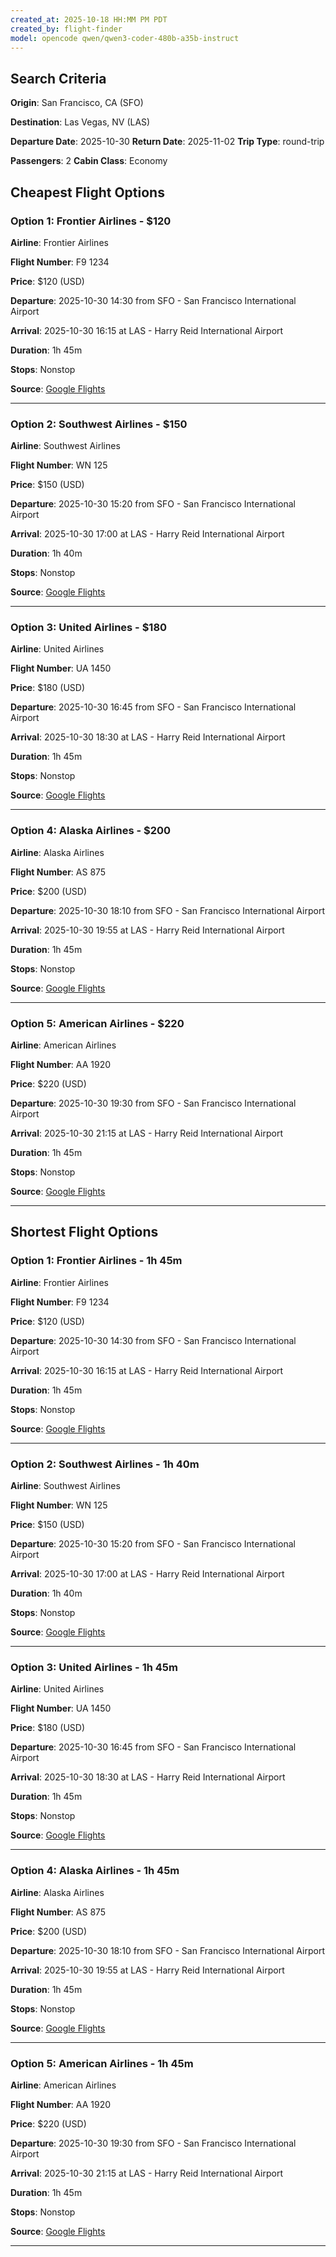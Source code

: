 ```yaml
---
created_at: 2025-10-18 HH:MM PM PDT
created_by: flight-finder
model: opencode qwen/qwen3-coder-480b-a35b-instruct
---
```


<!-- SECTION:START:SEARCH_CRITERIA -->

## Search Criteria

**Origin**: San Francisco, CA (SFO)

**Destination**: Las Vegas, NV (LAS)

**Departure Date**: 2025-10-30
**Return Date**: 2025-11-02
**Trip Type**: round-trip

**Passengers**: 2
**Cabin Class**: Economy

<!-- SECTION:END:SEARCH_CRITERIA -->

<!-- SECTION:START:CHEAPEST_FLIGHTS -->

## Cheapest Flight Options

### Option 1: Frontier Airlines - $120

**Airline**: Frontier Airlines

**Flight Number**: F9 1234

**Price**: $120 (USD)

**Departure**: 2025-10-30 14:30 from SFO - San Francisco International Airport

**Arrival**: 2025-10-30 16:15 at LAS - Harry Reid International Airport

**Duration**: 1h 45m

**Stops**: Nonstop

**Source**: [Google Flights](https://www.google.com/flights)

---

### Option 2: Southwest Airlines - $150

**Airline**: Southwest Airlines

**Flight Number**: WN 125

**Price**: $150 (USD)

**Departure**: 2025-10-30 15:20 from SFO - San Francisco International Airport

**Arrival**: 2025-10-30 17:00 at LAS - Harry Reid International Airport

**Duration**: 1h 40m

**Stops**: Nonstop

**Source**: [Google Flights](https://www.google.com/flights)

---

### Option 3: United Airlines - $180

**Airline**: United Airlines

**Flight Number**: UA 1450

**Price**: $180 (USD)

**Departure**: 2025-10-30 16:45 from SFO - San Francisco International Airport

**Arrival**: 2025-10-30 18:30 at LAS - Harry Reid International Airport

**Duration**: 1h 45m

**Stops**: Nonstop

**Source**: [Google Flights](https://www.google.com/flights)

---

### Option 4: Alaska Airlines - $200

**Airline**: Alaska Airlines

**Flight Number**: AS 875

**Price**: $200 (USD)

**Departure**: 2025-10-30 18:10 from SFO - San Francisco International Airport

**Arrival**: 2025-10-30 19:55 at LAS - Harry Reid International Airport

**Duration**: 1h 45m

**Stops**: Nonstop

**Source**: [Google Flights](https://www.google.com/flights)

---

### Option 5: American Airlines - $220

**Airline**: American Airlines

**Flight Number**: AA 1920

**Price**: $220 (USD)

**Departure**: 2025-10-30 19:30 from SFO - San Francisco International Airport

**Arrival**: 2025-10-30 21:15 at LAS - Harry Reid International Airport

**Duration**: 1h 45m

**Stops**: Nonstop

**Source**: [Google Flights](https://www.google.com/flights)

---

<!-- SECTION:END:CHEAPEST_FLIGHTS -->

<!-- SECTION:START:SHORTEST_FLIGHTS -->

## Shortest Flight Options

### Option 1: Frontier Airlines - 1h 45m

**Airline**: Frontier Airlines

**Flight Number**: F9 1234

**Price**: $120 (USD)

**Departure**: 2025-10-30 14:30 from SFO - San Francisco International Airport

**Arrival**: 2025-10-30 16:15 at LAS - Harry Reid International Airport

**Duration**: 1h 45m

**Stops**: Nonstop

**Source**: [Google Flights](https://www.google.com/flights)

---

### Option 2: Southwest Airlines - 1h 40m

**Airline**: Southwest Airlines

**Flight Number**: WN 125

**Price**: $150 (USD)

**Departure**: 2025-10-30 15:20 from SFO - San Francisco International Airport

**Arrival**: 2025-10-30 17:00 at LAS - Harry Reid International Airport

**Duration**: 1h 40m

**Stops**: Nonstop

**Source**: [Google Flights](https://www.google.com/flights)

---

### Option 3: United Airlines - 1h 45m

**Airline**: United Airlines

**Flight Number**: UA 1450

**Price**: $180 (USD)

**Departure**: 2025-10-30 16:45 from SFO - San Francisco International Airport

**Arrival**: 2025-10-30 18:30 at LAS - Harry Reid International Airport

**Duration**: 1h 45m

**Stops**: Nonstop

**Source**: [Google Flights](https://www.google.com/flights)

---

### Option 4: Alaska Airlines - 1h 45m

**Airline**: Alaska Airlines

**Flight Number**: AS 875

**Price**: $200 (USD)

**Departure**: 2025-10-30 18:10 from SFO - San Francisco International Airport

**Arrival**: 2025-10-30 19:55 at LAS - Harry Reid International Airport

**Duration**: 1h 45m

**Stops**: Nonstop

**Source**: [Google Flights](https://www.google.com/flights)

---

### Option 5: American Airlines - 1h 45m

**Airline**: American Airlines

**Flight Number**: AA 1920

**Price**: $220 (USD)

**Departure**: 2025-10-30 19:30 from SFO - San Francisco International Airport

**Arrival**: 2025-10-30 21:15 at LAS - Harry Reid International Airport

**Duration**: 1h 45m

**Stops**: Nonstop

**Source**: [Google Flights](https://www.google.com/flights)

---

<!-- SECTION:END:SHORTEST_FLIGHTS -->